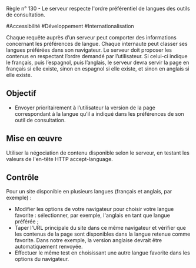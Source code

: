 
Règle n° 130  - Le serveur respecte l'ordre préférentiel de langues des outils de consultation.

#Accessibilité #Développement #Internationalisation

Chaque requête auprès d’un serveur peut comporter des informations concernant les préférences de langue. Chaque internaute peut classer ses langues préférées dans son navigateur. Le serveur doit proposer les contenus en respectant l’ordre demandé par l’utilisateur. Si celui-ci indique le français, puis l’espagnol, puis l’anglais, le serveur devra servir la page en français si elle existe, sinon en espagnol si elle existe, et sinon en anglais si elle existe.

Objectif
--------

*   Envoyer prioritairement à l’utilisateur la version de la page correspondant à la langue qu’il a indiqué dans les préférences de son outil de consultation.

Mise en œuvre
-------------

Utiliser la négociation de contenu disponible selon le serveur, en testant les valeurs de l'en-tête HTTP accept-language.

Contrôle
--------

Pour un site disponible en plusieurs langues (français et anglais, par exemple) :

*   Modifier les options de votre navigateur pour choisir votre langue favorite : sélectionner, par exemple, l'anglais en tant que langue préférée ;
*   Taper l'URL principale du site dans ce même navigateur et vérifier que les contenus de la page sont disponibles dans la langue retenue comme favorite. Dans notre exemple, la version anglaise devrait être automatiquement renvoyée.
*   Effectuer le même test en choisissant une autre langue favorite dans les options du navigateur.
